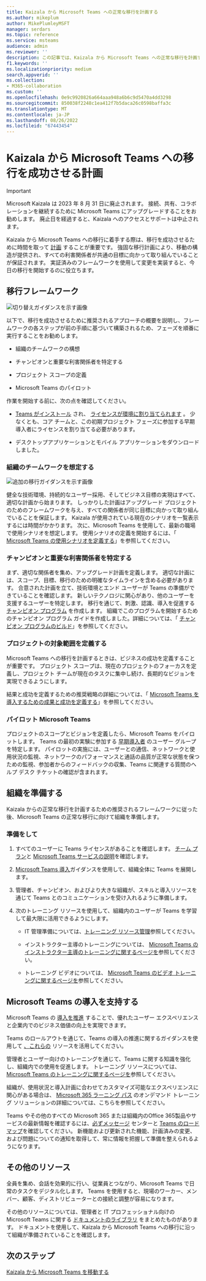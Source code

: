 ```yaml
---
title: Kaizala から Microsoft Teams への正常な移行を計画する
ms.author: mikeplum
author: MikePlumleyMSFT
manager: serdars
ms.topic: reference
ms.service: msteams
audience: admin
ms.reviewer: ''
description: この記事では、Kaizala から Microsoft Teams への正常な移行を計画する方法について説明します。
f1.keywords: ''
ms.localizationpriority: medium
search.appverid: ''
ms.collection:
- M365-collaboration
ms.custom: ''
ms.openlocfilehash: 0e9c9920826a664aaa948a6b6c9d5470a4dd3298
ms.sourcegitcommit: 850038f2248c1ea412f7b5daca26c0598baffa3c
ms.translationtype: MT
ms.contentlocale: ja-JP
ms.lasthandoff: 08/26/2022
ms.locfileid: "67443454"
---
```

# <a name="planning-for-a-successful-transition-from-kaizala-to-microsoft-teams"></a>Kaizala から Microsoft Teams への移行を成功させる計画

> [!Important]
> Microsoft Kaizala は 2023 年 8 月 31 日に廃止されます。 接続、共有、コラボレーションを継続するために Microsoft Teams にアップグレードすることをお勧めします。 廃止日を経過すると、Kaizala へのアクセスとサポートは中止されます。

Kaizala から Microsoft Teams への移行に着手する際は、移行を成功させるために時間を取って [計画](/microsoftteams/deploy-enterprise-setup?tabs=ChatTeamsChannels#plan-your-deployment) することが重要です。 強固な移行計画により、移動の構造が提供され、すべての利害関係者が共通の目標に向かって取り組んでいることが保証されます。 実証済みのフレームワークを使用して変更を実装すると、今日の移行を開始するのに役立ちます。

## <a name="transition-framework"></a>移行フレームワーク

![切り替えガイダンスを示す画像](media/plan-for-successful-transition.png)

以下で、移行を成功させるために推奨されるアプローチの概要を説明し、フレームワークの各ステップが前の手順に基づいて構築されるため、フェーズを順番に実行することをお勧めします。

- 組織のチームワークの構想

- チャンピオンと重要な利害関係者を特定する

- プロジェクト スコープの定義

- Microsoft Teams のパイロット

作業を開始する前に、次の点を確認してください。

- [Teams がインストール](/microsoftteams/get-clients) され、 [ライセンスが環境に割り当てられます](/office365/servicedescriptions/teams-service-description) 。 少なくとも、コア チームと、この初期プロジェクト フェーズに参加する早期導入者にライセンスを割り当てる必要があります。

- デスクトップアプリケーションとモバイル アプリケーションをダウンロードしました。

### <a name="envision-teamwork-for-your-organization"></a>組織のチームワークを想定する

![追加の移行ガイダンスを示す画像](media/kaizala-framework-guidance.png)

健全な技術環境、持続的なユーザー採用、そしてビジネス目標の実現はすべて、適切な計画から始まります。 しっかりした計画はアップグレード プロジェクトのためのフレームワークを与え、すべての関係者が同じ目標に向かって取り組んでいることを保証します。 Kaizala が使用されている現在のシナリオを一覧表示するには時間がかかります。 次に、Microsoft Teams を使用して、最新の職場で使用シナリオを想定します。 使用シナリオの定義を開始するには、「 [Microsoft Teams の使用シナリオを定義する](/microsoftteams/teams-adoption-define-usage-scenarios)」を参照してください。

### <a name="identify-champions-and-critical-stakeholders"></a>チャンピオンと重要な利害関係者を特定する

まず、適切な関係者を集め、アップグレード計画を定義します。 適切な計画には、スコープ、目標、移行のための明確なタイムラインを含める必要があります。 合意された計画を立て、技術環境とエンド ユーザーが Teams の準備ができていることを確認します。 新しいテクノロジに関心があり、他のユーザーを支援するユーザーを特定します。 移行を通じて、刺激、認識、導入を促進する [チャンピオン プログラム](/microsoftteams/teams-adoption-create-champions-program) を作成します。 組織でこのプログラムを開始するためのチャンピオン プログラム ガイドを作成しました。詳細については、「 [チャンピオン プログラムのビルド](https://view.officeapps.live.com/op/view.aspx?src=https://fto365dev.blob.core.windows.net:443/media/Default/DocResources/Adoption/Build_Champions_Program_Guide.pptx)」を参照してください。

### <a name="define-your-project-scope"></a>プロジェクトの対象範囲を定義する

Microsoft Teams への移行を計画するときは、ビジネスの成功を定義することが重要です。  プロジェクト スコープは、現在のプロジェクトのフォーカスを定義し、プロジェクト チームが現在のタスクに集中し続け、長期的なビジョンを実現できるようにします。

結果と成功を定義するための推奨戦略の詳細については、「 [Microsoft Teams を導入するための成果と成功を定義する](/microsoftteams/teams-adoption-define-outcomes)」を参照してください。

### <a name="pilot-microsoft-teams"></a>パイロット Microsoft Teams

プロジェクトのスコープとビジョンを定義したら、Microsoft Teams をパイロットします。 Teams の最初の実験に参加する [早期導入者](/microsoftteams/teams-adoption-onboard-early-adopters) のユーザー グループを特定します。 パイロットの実施には、ユーザーとの通信、ネットワークと使用状況の監視、ネットワークのパフォーマンスと通話の品質が正常な状態を保つための監視、参加者からのフィードバックの収集、Teams に関連する質問のヘルプ デスク チケットの確認が含まれます。

## <a name="prepare-your-organization"></a>組織を準備する

Kaizala からの正常な移行を計画するための推奨されるフレームワークに従った後、Microsoft Teams の正常な移行に向けて組織を準備します。

### <a name="get-ready"></a>準備をして

 1. すべてのユーザーに Teams ライセンスがあることを確認します。 [チーム プラン](https://www.microsoft.com/microsoft-teams/compare-microsoft-teams-options?activetab=pivot%3aprimaryr1)と [Microsoft Teams サービスの説明](/office365/servicedescriptions/teams-service-description)を確認します。

 2. [Microsoft Teams 導入](https://adoption.microsoft.com/microsoft-teams/#get-started)ガイダンスを使用して、組織全体に Teams を展開します。

 3. 管理者、チャンピオン、およびより大きな組織が、スキルと導入リソースを通じて Teams とのコミュニケーションを受け入れるように準備します。  

 4. 次のトレーニング リソースを使用して、組織内のユーザーが Teams を学習して最大限に活用できるようにします。

    - IT 管理準備については、[トレーニング リソース管理](/microsoftteams/itadmin-readiness)参照してください。

    - インストラクター主導のトレーニングについては、 [Microsoft Teams のインストラクター主導のトレーニングに関するページを](/microsoftteams/instructor-led-training-teams-landing-page)参照してください。
  
    - トレーニング ビデオについては、 [Microsoft Teams のビデオ トレーニングに関するページを](https://support.microsoft.com/office/microsoft-teams-video-training-4f108e54-240b-4351-8084-b1089f0d21d7?ui=en-us&rs=en-us&ad=us)参照してください。

## <a name="champion-microsoft-teams-adoption"></a>Microsoft Teams の導入を支持する

Microsoft Teams の [導入を推進](/microsoftteams/teams-adoption-get-started) することで、優れたユーザー エクスペリエンスと企業内でのビジネス価値の向上を実現できます。

Teams のロールアウトを通じて、Teams の導入の推進に関するガイダンスを使用して [、これらの](/microsoftteams/adopt-microsoft-teams-landing-page) リソースを活用してください。

管理者とユーザー向けのトレーニングを通じて、Teams に関する知識を強化し、組織内での使用を促進します。 トレーニング リソースについては、 [Microsoft Teams のトレーニングに関するページを](/microsoftteams/training-microsoft-teams-landing-page)参照してください。

組織が、使用状況と導入計画に合わせてカスタマイズ可能なエクスペリエンスに関心がある場合は、 [Microsoft 365 ラーニング パス](https://adoption.microsoft.com/microsoft-365-learning-pathways/) のオンデマンド トレーニング ソリューションの詳細については、こちらを参照してください。

Teams やその他のすべての Microsoft 365 または組織内のOffice 365製品やサービスの最新情報を確認するには、[必ずメッセージ](https://admin.microsoft.com/AdminPortal/Home?ref=/MessageCenter) センターと [Teams のロードマップ](https://www.microsoft.com/microsoft-365/roadmap?rtc=2&filters=Microsoft%20Teams)を確認してください。 新機能および更新された機能、計画済みの変更、および問題についての通知を取得して、常に情報を把握して準備を整えられるようになります。

## <a name="additional-resources"></a>その他のリソース

全員を集め、会話を効果的に行い、従業員とつながり、Microsoft Teams で日常のタスクをデジタル化します。 Teams を使用すると、現場のワーカー、メンバー、顧客、ディストリビューターとの接続と調整が容易になります。

その他のリソースについては、管理者と IT プロフェッショナル向けの Microsoft Teams に関する [ドキュメントのライブラリ](/microsoftteams/) をまとめたものがあります。 ドキュメントを使用して、Kaizala から Microsoft Teams への移行に沿って組織が準備されていることを確認します。

## <a name="next-steps"></a>次のステップ

<a name="ControlSyncThroughput"> </a>

[Kaizala から Microsoft Teams を移動する](/MicrosoftTeams/navigate-teams)
